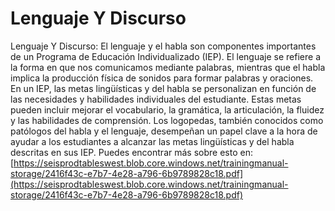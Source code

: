 # Lenguaje Y Discurso
Lenguaje Y Discurso: El lenguaje y el habla son componentes importantes de un Programa de Educación Individualizado (IEP). El lenguaje se refiere a la forma en que nos comunicamos mediante palabras, mientras que el habla implica la producción física de sonidos para formar palabras y oraciones. En un IEP, las metas lingüísticas y del habla se personalizan en función de las necesidades y habilidades individuales del estudiante. Estas metas pueden incluir mejorar el vocabulario, la gramática, la articulación, la fluidez y las habilidades de comprensión. Los logopedas, también conocidos como patólogos del habla y el lenguaje, desempeñan un papel clave a la hora de ayudar a los estudiantes a alcanzar las metas lingüísticas y del habla descritas en sus IEP.
Puedes encontrar más sobre esto en: [https://seisprodtableswest.blob.core.windows.net/trainingmanual-storage/2416f43c-e7b7-4e28-a796-6b9789828c18.pdf](https://seisprodtableswest.blob.core.windows.net/trainingmanual-storage/2416f43c-e7b7-4e28-a796-6b9789828c18.pdf)